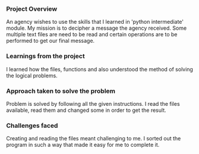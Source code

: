 ### Project Overview

 An agency wishes to use the skills that I learned in 'python intermediate' module. My mission is to decipher a message the agency received. Some multiple text files are need to be read and certain operations are to be performed to get our final message.


### Learnings from the project

 I learned how the files, functions and also understood the method of solving the logical problems.


### Approach taken to solve the problem

 Problem is solved by following all the given instructions. I read the files available, read them and changed some in order to get the result.


### Challenges faced

 Creating and reading the files meant challenging to me. I sorted out the program in such a way that made it easy for me to complete it.


